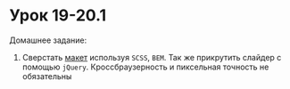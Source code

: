 # Урок 19-20.1

Домашнее задание:

1. Сверстать [макет](/js_19-20/homework19_20.psd) используя `SCSS`, `BEM`. Так же прикрутить слайдер с помощью `jQuery`. Кроссбраузерность и пиксельная точность не обязательны
